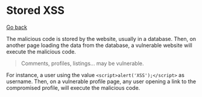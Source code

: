 # Stored XSS

[Go back](../xss.md)

<div class="row row-cols-md-2"><div>

The malicious code is stored by the website, usually in a database. Then, on another page loading the data from the database, a vulnerable website will execute the malicious code.

> Comments, profiles, listings... may be vulnerable.
</div><div>

For instance, a user using the value `<script>alert('XSS');</script>` as username. Then, on a vulnerable profile page, any user opening a link to the compromised profile, will execute the malicious code.
</div></div>